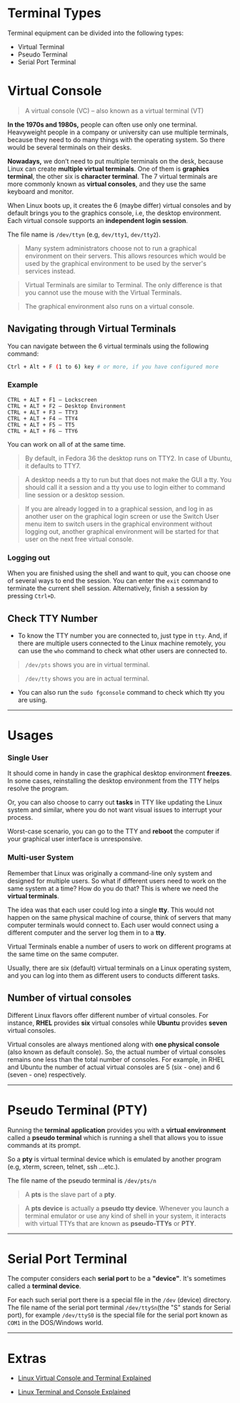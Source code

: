 # Terminal Types
 
Terminal equipment can be divided into the following types:

   - Virtual Terminal
   - Pseudo Terminal
   - Serial Port Terminal

# Virtual Console

> A virtual console (VC) – also known as a virtual terminal (VT)

**In the 1970s and 1980s,** people can often use only one terminal. Heavyweight people in a company or university can use multiple terminals, because they need to do many things with the operating system. So there would be several terminals on their desks.

**Nowadays,** we don’t need to put multiple terminals on the desk, because Linux can create **multiple virtual terminals**. One of them is **graphics terminal**, the other six is **character terminal**. The 7 virtual terminals are more commonly known as **virtual consoles**, and they use the same keyboard and monitor. 

When Linux boots up, it creates the 6 (maybe differ) virtual consoles and by default brings you to the graphics console, i.e, the desktop environment. Each virtual console supports an **independent login session**.

The file name is `/dev/ttyn` (e.g, `dev/tty1`, `dev/tty2`).

> Many system administrators choose not to run a graphical environment on their servers. This allows resources which would be used by the graphical environment to be used by the server's services instead.

> Virtual Terminals are similar to Terminal. The only difference is that you cannot use the mouse with the Virtual Terminals. 

> The graphical environment also runs on a virtual console.

## Navigating through Virtual Terminals

You can navigate between the 6 virtual terminals using the following command: 

```bash
Ctrl + Alt + F (1 to 6) key # or more, if you have configured more
```

### Example

```
CTRL + ALT + F1 – Lockscreen
CTRL + ALT + F2 – Desktop Environment
CTRL + ALT + F3 – TTY3
CTRL + ALT + F4 – TTY4
CTRL + ALT + F5 – TT5
CTRL + ALT + F6 – TTY6
```

You can work on all of at the same time.

> By default, in Fedora 36 the desktop runs on TTY2. In case of Ubuntu, it defaults to TTY7. 

> A desktop needs a tty to run but that does not make the GUI a tty. You should call it a session and a tty you use to login either to command line session or a desktop session.

> If you are already logged in to a graphical session, and log in as another user on the graphical login screen or use the Switch User menu item to switch users in the graphical environment without logging out, another graphical environment will be started for that user on the next free virtual console.

### Logging out

When you are finished using the shell and want to quit, you can choose one of several ways to end the session. You can enter the `exit` command to terminate the current shell session. Alternatively, finish a session by pressing `Ctrl+D`.

## Check TTY Number

- To know the TTY number you are connected to, just type in `tty`. And, if there are multiple users connected to the Linux machine remotely, you can use the `who` command to check what other users are connected to.

> `/dev/pts` shows you are in virtual terminal.

> `/dev/tty` shows you are in actual terminal.

- You can also run the `sudo fgconsole` command to check which tty you are using.



----------------------------------------------------------------

# Usages
 
### Single User

It should come in handy in case the graphical desktop environment **freezes**. In some cases, reinstalling the desktop environment from the TTY helps resolve the program.

Or, you can also choose to carry out **tasks** in TTY like updating the Linux system and similar, where you do not want visual issues to interrupt your process.

Worst-case scenario, you can go to the TTY and **reboot** the computer if your graphical user interface is unresponsive.

### Multi-user System 

Remember that Linux was originally a command-line only system and designed for multiple users. So what if different users need to work on the same system at a time? How do you do that? This is where we need the **virtual terminals**.

The idea was that each user could log into a single **tty**. This would not happen on the same physical machine of course, think of servers that many computer terminals would connect to. Each user would connect using a different computer and the server log them in to a **tty**.

Virtual Terminals enable a number of users to work on different programs at the same time on the same computer.

Usually, there are six (default) virtual terminals on a Linux operating system, and you can log into them as different users to conducts different tasks. 

## Number of virtual consoles 

Different Linux flavors offer different number of virtual consoles. For instance, **RHEL** provides **six** virtual consoles while **Ubuntu** provides **seven** virtual consoles. 

Virtual consoles are always mentioned along with **one physical console** (also known as default console). So, the actual number of virtual consoles remains one less than the total number of consoles. For example, in RHEL and Ubuntu the number of actual virtual consoles are 5 (six - one) and 6 (seven - one) respectively.

----------------------------------------------------------------------------------

# Pseudo Terminal (PTY)

Running the **terminal application** provides you with a **virtual environment** called a **pseudo terminal** which is running a shell that allows you to issue commands at its prompt. 

So a **pty** is virtual terminal device which is emulated by another program (e.g, xterm, screen, telnet, ssh …etc.).

The file name of the pseudo terminal is `/dev/pts/n`

> A **pts** is the slave part of a **pty**.

> A **pts device** is actually a **pseudo tty device**. Whenever you launch a terminal emulator or use any kind of shell in your system, it interacts with virtual TTYs that are known as **pseudo-TTYs** or **PTY**.

----------------------------------------------------------------------------------

# Serial Port Terminal

The computer considers each **serial port** to be a **"device"**. It's sometimes called a **terminal device**. 

For each such serial port there is a special file in the `/dev` (device) directory. The file name of the serial port terminal `/dev/ttySn`(the "S" stands for Serial port), for example `/dev/ttyS0` is the special file for the serial port known as `COM1` in the DOS/Windows world.

----------------------------------------------------------------------------------

# Extras

- [Linux Virtual Console and Terminal Explained](https://www.computernetworkingnotes.com/linux-tutorials/linux-virtual-console-and-terminal-explained.html)

- [Linux Terminal and Console Explained](https://www.linuxbabe.com/command-line/linux-terminal#:~:text=Physical%20console%20is%20the%20combination,virtual%20console%20you%20are%20using.)